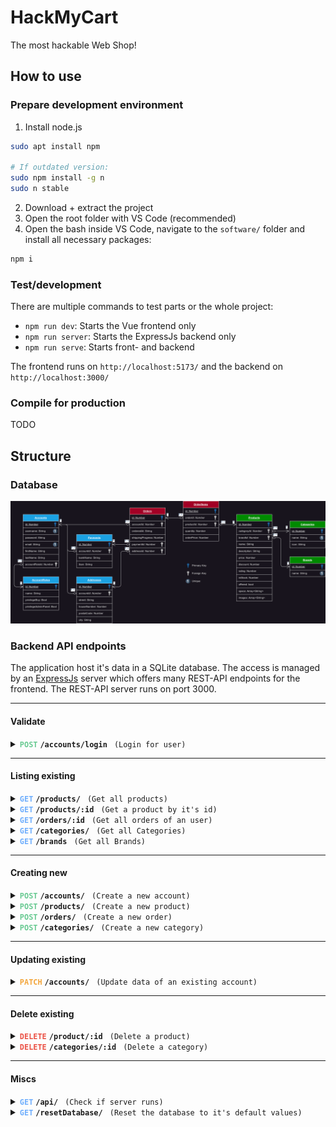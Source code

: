 # HackMyCart

The most hackable Web Shop!

## How to use

### Prepare development environment

1. Install node.js

```bash
sudo apt install npm

# If outdated version:
sudo npm install -g n
sudo n stable
```

2. Download + extract the project
3. Open the root folder with VS Code (recommended)
4. Open the bash inside VS Code, navigate to the `software/` folder and install all necessary packages:

```bash
npm i
```

### Test/development

There are multiple commands to test parts or the whole project:

- `npm run dev`: Starts the Vue frontend only
- `npm run server`: Starts the ExpressJs backend only
- `npm run serve`: Starts front- and backend

The frontend runs on `http://localhost:5173/` and the backend on `http://localhost:3000/`

### Compile for production

TODO

## Structure

### Database
![database-erm](misc/images/database.png)


### Backend API endpoints

The application host it's data in a SQLite database. The access is managed by an [ExpressJs](https://expressjs.com/) server which offers many REST-API endpoints for the frontend. The REST-API server runs on port 3000.

---

#### Validate

<details>
<summary><code><span style="color:#69CA92"><b>POST</b></span></code> <code><b>/accounts/login</b></code> <code> (Login for user)</code></summary>

##### Parameters
> | name | type | data type | description |
> | --- | --- | --- | --- |
> | username |  required | string   | Username of the account  |
> | password |  required | string   | Password of the account  |

##### Responses
> | http code | content-type | response |
> | :---: | --- | --- |
> | `200` | `application/json` | `AccountObject` + `Addresses`, `Payments`, `AccountRole`  |
> | `400` | `application/json` | `{code: 400, message: "Bad Request"}` |
> | `401` | `application/json` | `{code: 401, message: "Unauthorized"}` |
</details>

---

#### Listing existing

<details>
<summary><code><span style="color:#70AFFD"><b>GET</b></span></code> <code><b>/products/</b></code> <code> (Get all products)</code>
</summary>

##### Parameters
> None

##### Responses
> | http code | content-type | response |
> | :---: | --- | --- |
> | `200` | `application/json` | `Array<ProductModel>` + `Category`, `Brand`  |
</details>

<details>
<summary><code><span style="color:#70AFFD"><b>GET</b></span></code> <code><b>/products/:id</b></code> <code> (Get a product by it's id)</code>
</summary>

##### Parameters
> | name | type | data type | description |
> | :---: | --- | --- | --- |
> | `id` |  required | string   | ID of product in the database  |

##### Responses
> | http code | content-type | response |
> | :---: | --- | --- |
> | `200` | `application/json` | `ProductModel` + `Category`, `Brand`  |
</details>

<details>
<summary><code><span style="color:#70AFFD"><b>GET</b></span></code> <code><b>/orders/:id</b></code> <code> (Get all orders of an user)</code>
</summary>

##### Parameters
> | name | type | data type | description |
> | --- | --- | --- | --- |
> | `id` |  required | string   | ID of userAccount in the database  |

##### Responses
> | http code | content-type | response |
> | :---: | --- | --- |
> | `200` | `application/json` | `ProductModel` + `Order`, `OrderItem`, `Product`  |
</details>

<details>
<summary><code><span style="color:#70AFFD"><b>GET</b></span></code> <code><b>/categories/</b></code> <code> (Get all Categories)</code>
</summary>

##### Parameters
> None

##### Responses
> | http code | content-type | response |
> | :---: | --- | --- |
> | `200` | `application/json` | `Array<Categories>` |
</details>


<details>
<summary><code><span style="color:#70AFFD"><b>GET</b></span></code> <code><b>/brands</b></code> <code> (Get all Brands)</code>
</summary>

##### Parameters
> None

##### Responses
> | http code | content-type | response |
> | :---: | --- | --- |
> | `200` | `application/json` | `Array<Brand>` |
</details>

---

#### Creating new

<details>
<summary><code><span style="color:#69CA92"><b>POST</b></span></code> <code><b>/accounts/</b></code> <code> (Create a new account)</code>
</summary>

##### Parameters
> | name | type | data type | description |
> | :---: | --- | --- | --- |
> | None |  required | object (JSON) | Model of an Account |

##### Responses
> | http code | content-type | response |
> | :---: | --- | --- |
> | `201` | `application/json` | `AccountModel`  |
> | `400` | `application/json` | `{code: 400, message: "Username too short!"}` |
> | `400` | `application/json` | `{code: 400, message: "Password too short!"}` |
> | `409` | `application/json` | `{code: 409, message: "Username already in use"}` |
</details>


<details>
<summary><code><span style="color:#69CA92"><b>POST</b></span></code> <code><b>/products/</b></code> <code> (Create a new product)</code>
</summary>

##### Parameters
> | name | type | data type | description |
> | :---: | --- | --- | --- |
> | None |  required | object (JSON) | Model of a Product |

##### Responses
> | http code | content-type | response |
> | :---: | --- | --- |
> | `201` | `application/json` | `ProductModel`  |
> | `400` | `application/json` | `{code: 400, message: "..."}` |
</details>


<details>
<summary><code><span style="color:#69CA92"><b>POST</b></span></code> <code><b>/orders/</b></code> <code> (Create a new order)</code>
</summary>

##### Parameters
> | name | type | data type | description |
> | :---: | --- | --- | --- |
> | None |  required | object (JSON) | Model of an Order |

##### Responses
> | http code | content-type | response |
> | :---: | --- | --- |
> | `201` | `application/json` | `OrderModel`  |
</details>


<details>
<summary><code><span style="color:#69CA92"><b>POST</b></span></code> <code><b>/categories/</b></code> <code> (Create a new category)</code>
</summary>

##### Parameters
> | name | type | data type | description |
> | :---: | --- | --- | --- |
> | None |  required | object (JSON) | Model of a Category |

##### Responses
> | http code | content-type | response |
> | :---: | --- | --- |
> | `201` | `application/json` | `OrderModel`  |
> | `400` | `application/json` | `{code: 400, message: "..."}` |
</details>

---

#### Updating existing

<details>
<summary><code><span style="color:#F3A63D"><b>PATCH</b></span></code> <code><b>/accounts/</b></code> <code> (Update data of an existing account)</code>
</summary>

##### Parameters
> | name | type | data type | description |
> | :---: | --- | --- | --- |
> | None |  required | object (JSON) | Model of an Account |

##### Responses
> | http code | content-type | response |
> | :---: | --- | --- |
> | `200` | `application/json` | AccountModel  |
> | `400` | `application/json` | `{code: 400, message: "..."}` |
</details>

---

#### Delete existing

<details>
<summary><code><span style="color:#EB5246"><b>DELETE</b></span></code> <code><b>/product/:id</b></code> <code> (Delete a product)</code>
</summary>

##### Parameters
> | name | type | data type | description |
> | :---: | --- | --- | --- |
> | `id` |  required | string | ID of product in the database |

##### Responses
> | http code | content-type | response |
> | :---: | --- | --- |
> | `200` | `application/json` | `ProductModel`  |
> | `400` | `application/json` | `{code: 400, message: "..."}` |
</details>

<details>
<summary><code><span style="color:#EB5246"><b>DELETE</b></span></code> <code><b>/categories/:id</b></code> <code> (Delete a category)</code>
</summary>

##### Parameters
> | name | type | data type | description |
> | :---: | --- | --- | --- |
> | `id` |  required | string | ID of category in the database |

##### Responses
> | http code | content-type | response |
> | :---: | --- | --- |
> | `200` | `application/json` | `CategoryModel`  |
> | `400` | `application/json` | `{code: 400, message: "..."}` |
</details>

---

#### Miscs

<details>
<summary><code><span style="color:#70AFFD"><b>GET</b></span></code> <code><b>/api/</b></code> <code> (Check if server runs)</code>
</summary>

##### Parameters
> None

##### Responses
> | http code | content-type | response |
> | :---: | --- | --- |
> | `200` | None | None |
</details>

<details>
<summary><code><span style="color:#70AFFD"><b>GET</b></span></code> <code><b>/resetDatabase/</b></code> <code> (Reset the database to it's default values)</code>
</summary>

##### Parameters
> None

##### Responses
> | http code | content-type | response |
> | :---: | --- | --- |
> | `200` | None | None |
</details>